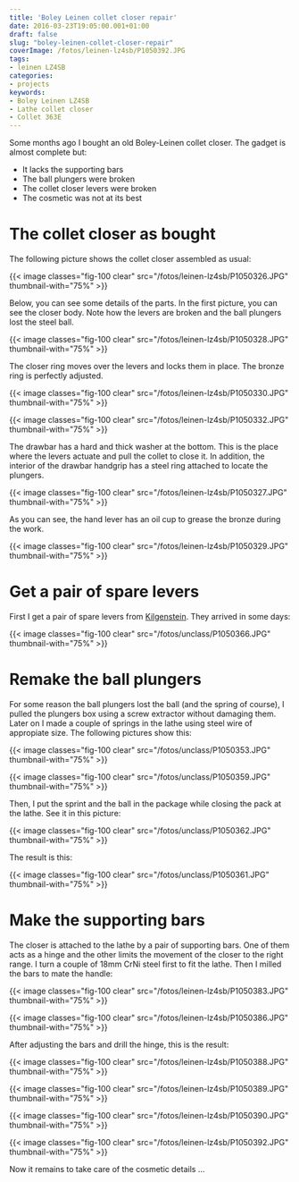 ```yaml
---
title: 'Boley Leinen collet closer repair'
date: 2016-03-23T19:05:00.001+01:00
draft: false
slug: "boley-leinen-collet-closer-repair"
coverImage: /fotos/leinen-lz4sb/P1050392.JPG
tags:
- leinen LZ4SB
categories:
- projects
keywords:
- Boley Leinen LZ4SB
- Lathe collet closer
- Collet 363E
---
```



Some months ago I bought an old Boley-Leinen collet closer. The gadget is almost complete but:

*   It lacks the supporting bars
*   The ball plungers were broken
*   The collet closer levers were broken
*   The cosmetic was not at its best


# The collet closer as bought

The following picture shows the collet closer assembled as usual:

{{< image classes="fig-100 clear"  src="/fotos/leinen-lz4sb/P1050326.JPG" thumbnail-with="75%" >}}

Below, you can see some details of the parts. In the first picture, you can see the closer body. Note how the levers are broken and the ball plungers lost the steel ball.

{{< image classes="fig-100 clear"
src="/fotos/leinen-lz4sb/P1050328.JPG" thumbnail-with="75%" >}}

The closer ring moves over the levers and locks them in place. The
bronze ring is perfectly adjusted.

{{< image classes="fig-100 clear"  src="/fotos/leinen-lz4sb/P1050330.JPG" thumbnail-with="75%" >}}

{{< image classes="fig-100 clear"  src="/fotos/leinen-lz4sb/P1050332.JPG" thumbnail-with="75%" >}}

The drawbar has a hard and thick washer at the bottom. This is the
place where the levers actuate and pull the collet to close it. In
addition, the interior of the drawbar handgrip has a steel ring
attached to locate the plungers.

{{< image classes="fig-100 clear"  src="/fotos/leinen-lz4sb/P1050327.JPG" thumbnail-with="75%" >}}

As you can see, the hand lever has an oil cup to grease the bronze
during the work.

{{< image classes="fig-100 clear"  src="/fotos/leinen-lz4sb/P1050329.JPG" thumbnail-with="75%" >}}


# Get a pair of spare levers

First I get a pair of spare levers from
[Kilgenstein](http://www.fkw.info/). They arrived in some days:

{{< image classes="fig-100 clear"  src="/fotos/unclass/P1050366.JPG" thumbnail-with="75%" >}}


# Remake the ball plungers

For some reason the ball plungers lost the ball (and the spring of
course), I pulled the plungers box using a screw extractor without
damaging them. Later on I made a couple of springs in the lathe using
steel wire of appropiate size. The following pictures show this:

{{< image classes="fig-100 clear"  src="/fotos/unclass/P1050353.JPG" thumbnail-with="75%" >}}

{{< image classes="fig-100 clear"  src="/fotos/unclass/P1050359.JPG" thumbnail-with="75%" >}}

Then, I put the sprint and the ball in the package while closing the
pack at the lathe. See it in this picture:

{{< image classes="fig-100 clear"  src="/fotos/unclass/P1050362.JPG" thumbnail-with="75%" >}}

The result is this:

{{< image classes="fig-100 clear"  src="/fotos/unclass/P1050361.JPG" thumbnail-with="75%" >}}


# Make the supporting bars

The closer is attached to the lathe by a pair of supporting bars. One
of them acts as a hinge and the other limits the movement of the
closer to the right range. I turn a couple of 18mm CrNi steel first to
fit the lathe. Then I milled the bars to mate the handle:

{{< image classes="fig-100 clear"  src="/fotos/leinen-lz4sb/P1050383.JPG" thumbnail-with="75%" >}}

{{< image classes="fig-100 clear"  src="/fotos/leinen-lz4sb/P1050386.JPG" thumbnail-with="75%" >}}

After adjusting the bars and drill the hinge, this is the result:

{{< image classes="fig-100 clear"  src="/fotos/leinen-lz4sb/P1050388.JPG" thumbnail-with="75%" >}}

{{< image classes="fig-100 clear"  src="/fotos/leinen-lz4sb/P1050389.JPG" thumbnail-with="75%" >}}

{{< image classes="fig-100 clear"  src="/fotos/leinen-lz4sb/P1050390.JPG" thumbnail-with="75%" >}}

{{< image classes="fig-100 clear"  src="/fotos/leinen-lz4sb/P1050392.JPG" thumbnail-with="75%" >}}

Now it remains to take care of the cosmetic details ...
